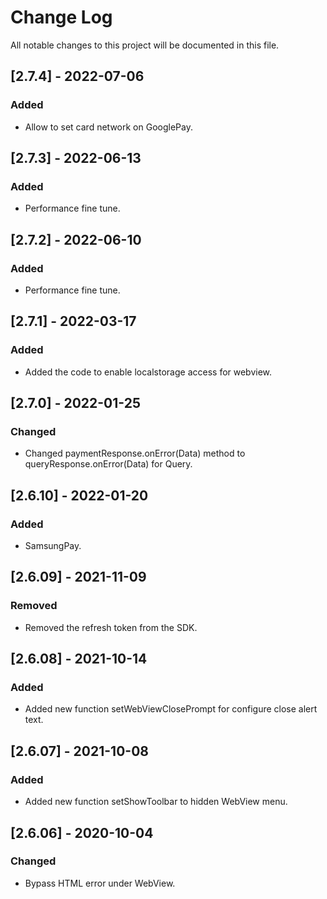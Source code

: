 
# Change Log
All notable changes to this project will be documented in this file.

## [2.7.4] - 2022-07-06
 
### Added

- Allow to set card network on GooglePay. 

## [2.7.3] - 2022-06-13
 
### Added

- Performance fine tune. 


## [2.7.2] - 2022-06-10
 
### Added

- Performance fine tune. 


## [2.7.1] - 2022-03-17
 
### Added

- Added the code to enable localstorage access for webview. 


## [2.7.0] - 2022-01-25
 
### Changed

- Changed paymentResponse.onError(Data) method to queryResponse.onError(Data) for Query. 


## [2.6.10] - 2022-01-20
 
### Added

- SamsungPay. 


## [2.6.09] - 2021-11-09
 
### Removed

- Removed the refresh token from the SDK. 



## [2.6.08] - 2021-10-14
 
### Added

- Added new function setWebViewClosePrompt for configure close alert text.



## [2.6.07] - 2021-10-08
 
### Added

- Added new function setShowToolbar to hidden WebView menu.



## [2.6.06] - 2020-10-04

### Changed

- Bypass HTML error under WebView.


